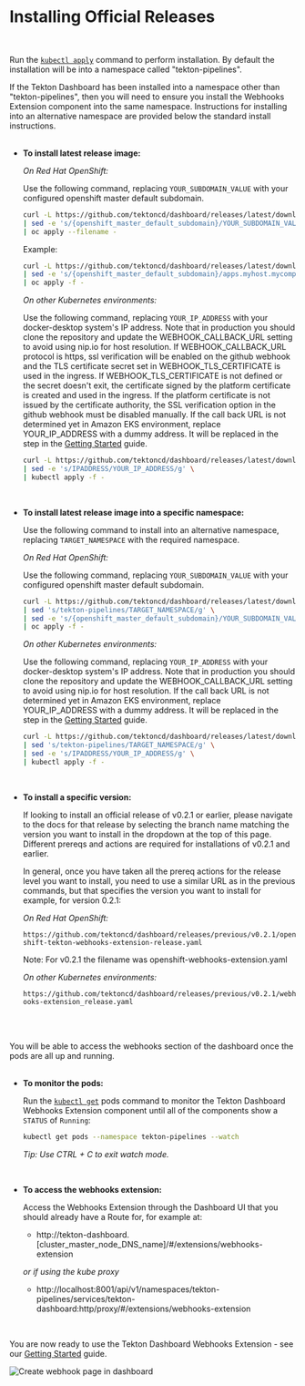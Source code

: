 # Installing Official Releases
<br/>

Run the [`kubectl apply`](https://kubernetes.io/docs/reference/generated/kubectl/kubectl-commands#apply) command to perform installation.  By default the installation will be into a namespace called "tekton-pipelines".  

If the Tekton Dashboard has been installed into a namespace other than "tekton-pipelines", then you will need to ensure you install the Webhooks Extension component into the same namespace.  Instructions for installing into an alternative namespace are provided below the standard install instructions.
<br/>
<br/>

  * **To install latest release image:**

    _On Red Hat OpenShift:_

    Use the following command, replacing `YOUR_SUBDOMAIN_VALUE` with your configured openshift master default subdomain.  

    ```bash
    curl -L https://github.com/tektoncd/dashboard/releases/latest/download/openshift-tekton-webhooks-extension-release.yaml \
    | sed -e 's/{openshift_master_default_subdomain}/YOUR_SUBDOMAIN_VALUE/g' \
    | oc apply --filename -
    ```

    Example:
    ```bash
    curl -L https://github.com/tektoncd/dashboard/releases/latest/download/openshift-tekton-webhooks-extension-release.yaml \
    | sed -e 's/{openshift_master_default_subdomain}/apps.myhost.mycompany.net/g' \
    | oc apply -f -
    ```


    _On other Kubernetes environments:_

    Use the following command, replacing `YOUR_IP_ADDRESS` with your docker-desktop system's IP address.  Note that in
    production you should clone the repository and update the WEBHOOK_CALLBACK_URL setting to avoid using nip.io for host resolution.  If WEBHOOK_CALLBACK_URL protocol is https, ssl verification will be enabled on the github webhook and the TLS certificate secret set in WEBHOOK_TLS_CERTIFICATE is used in the ingress. If WEBHOOK_TLS_CERTIFICATE is not defined or the secret doesn't exit, the certificate signed by the platform certificate is created and used in the ingress.  If the platform certificate is not issued by the certificate authority, the SSL verification option in the github webhook must be disabled manually.  If the call back URL is not determined yet in Amazon EKS environment, replace YOUR_IP_ADDRESS with a dummy address.  It will be replaced in the step in the [Getting Started](https://github.com/tektoncd/experimental/blob/master/webhooks-extension/docs/GettingStarted.md) guide.

    ```bash
    curl -L https://github.com/tektoncd/dashboard/releases/latest/download/webhooks-extension_release.yaml \
    | sed -e 's/IPADDRESS/YOUR_IP_ADDRESS/g' \
    | kubectl apply -f - 
    ```  
<br/>

  * **To install latest release image into a specific namespace:**

    Use the following command to install into an alternative namespace, replacing `TARGET_NAMESPACE` with the required namespace.

    _On Red Hat OpenShift:_
    
    Use the following command, replacing `YOUR_SUBDOMAIN_VALUE` with your configured openshift master default subdomain.  

    ```bash
    curl -L https://github.com/tektoncd/dashboard/releases/latest/download/openshift-tekton-webhooks-extension-release.yaml \
    | sed 's/tekton-pipelines/TARGET_NAMESPACE/g' \
    | sed -e 's/{openshift_master_default_subdomain}/YOUR_SUBDOMAIN_VALUE/g' \
    | oc apply -f -
    ```

    _On other Kubernetes environments:_

    Use the following command, replacing `YOUR_IP_ADDRESS` with your docker-desktop system's IP address.  Note that in
    production you should clone the repository and update the WEBHOOK_CALLBACK_URL setting to avoid using nip.io for host resolution.
    If the call back URL is not determined yet in Amazon EKS environment, replace YOUR_IP_ADDRESS with a dummy address.  It will be replaced in the step in the [Getting Started](https://github.com/tektoncd/experimental/blob/master/webhooks-extension/docs/GettingStarted.md) guide.

    ```bash
    curl -L https://github.com/tektoncd/dashboard/releases/latest/download/webhooks-extension_release.yaml \
    | sed 's/tekton-pipelines/TARGET_NAMESPACE/g' \
    | sed -e 's/IPADDRESS/YOUR_IP_ADDRESS/g' \
    | kubectl apply -f -
    ```  
<br/>

  * **To install a specific version:**

    If looking to install an official release of v0.2.1 or earlier, please navigate to the docs for that release by selecting the branch name matching the version you want to install in the dropdown at the top of this page.  Different prereqs and actions are required for installations of v0.2.1 and earlier.  
    
    In general, once you have taken all the prereq actions for the release level you want to install, you need to use a similar URL as in the previous commands, but that specifies the version you want to install for example, for version 0.2.1:

    _On Red Hat OpenShift:_

    `https://github.com/tektoncd/dashboard/releases/previous/v0.2.1/openshift-tekton-webhooks-extension-release.yaml`

    Note: For v0.2.1 the filename was openshift-webhooks-extension.yaml

    _On other Kubernetes environments:_

    `https://github.com/tektoncd/dashboard/releases/previous/v0.2.1/webhooks-extension_release.yaml`

<br/>
<br/>

You will be able to access the webhooks section of the dashboard once the pods are all up and running.
<br/>
<br/>

  * **To monitor the pods:**
  
    Run the [`kubectl get`](https://kubernetes.io/docs/reference/generated/kubectl/kubectl-commands#get) pods command to monitor the Tekton Dashboard Webhooks Extension component until all of the components show a `STATUS` of `Running`:

    ```bash
    kubectl get pods --namespace tekton-pipelines --watch
    ```
    _Tip: Use CTRL + C to exit watch mode._
<br/>

  * **To access the webhooks extension:**

    Access the Webhooks Extension through the Dashboard UI that you should already have a Route for, for example at:
    
    - http://tekton-dashboard.[cluster_master_node_DNS_name]/#/extensions/webhooks-extension

    _or if using the kube proxy_

    - http://localhost:8001/api/v1/namespaces/tekton-pipelines/services/tekton-dashboard:http/proxy/#/extensions/webhooks-extension
<br/>

You are now ready to use the Tekton Dashboard Webhooks Extension - see our [Getting Started](https://github.com/tektoncd/experimental/blob/master/webhooks-extension/docs/GettingStarted.md) guide.

  ![Create webhook page in dashboard](./images/createWebhook.png?raw=true "Create webhook page in dashboard")

